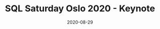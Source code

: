 ---
title: SQL Saturday Oslo 2020 - Keynote
brief: Saturday August 29th 2020 (Virtual)
album_id: "72177720323553686"
user_id: "154585766@N06"
cover_photo: "31337_54300359764_4fa13e146f"
date: 2020-08-29
draft: false
---